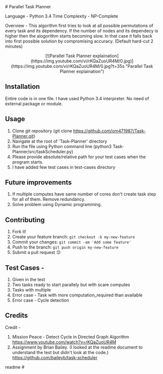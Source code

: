 <snippet>
  <content>
# Parallel Task Planner

Language  - Python 3.4
Time Complexity - NP-Complete

Overview - This algorithm first tries to look at all possible permutations of every task and its dependency. If the number of nodes and its dependecy is higher then the alogorithm starts becoming slow. In that case it falls back into first possible solution by compromising accuracy. (Default hard-cut 2 minutes)

<p align="center">
        [![Parallel Task Planner explaination](https://img.youtube.com/vi/rKQaZuoUR4M/0.jpg)](https://img.youtube.com/vi/rKQaZuoUR4M/0.jpg?t=35s "Parallel Task Planner explaination")
</p>


## Installation
Entire code is in one file. I have used Python 3.4 interpreter. No need of external package or module.

## Usage
1. Clone git repository   (git clone https://github.com/om471987/Task-Planner.git)
2. Navigate at the root of 'Task-Planner' directory
3. Run the file using Python command line  (python3 Task-Planner/src/taskScheduler.py)
4. Please provide absolute/relative path for your test cases when the program starts.
5. I have added few test cases in test-cases directory

## Future improvements
1. If multiple computes have same number of cores don't create task step for all of them. Remove redundancy.
2. Solve problem using Dynamic programming.

## Contributing
1. Fork it!
2. Create your feature branch: `git checkout -b my-new-feature`
3. Commit your changes: `git commit -am 'Add some feature'`
4. Push to the branch: `git push origin my-new-feature`
5. Submit a pull request :D

## Test Cases -
1. Given in the test
2. Two tasks ready to start parallely but with scare computes
3. Tasks with multiple
4. Error case - Task with more computation_required than available
5. Error case - Cycle detection

## Credits
Credit - 
1. Mission Peace - Detect Cycle in Directed Graph Algorithm
            https://www.youtube.com/watch?v=rKQaZuoUR4M
2. Assignment by Brian Bailey. (I looked at the readme document to understand the test but didn't look at the code.)
            https://github.com/baileyb/task-scheduler
</content>
  <tabTrigger>readme</tabTrigger>
</snippet>
# 
